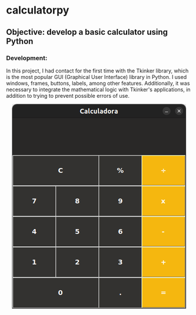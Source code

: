 # calculatorpy

## Objective: develop a basic calculator using Python

### Development:

In this project, I had contact for the first time with the Tkinker library, which is the most popular GUI (Graphical User Interface) library in Python. I used windows, frames, buttons, labels, among other features. 
Additionally, it was necessary to integrate the mathematical logic with Tkinker's applications, in addition to trying to prevent possible errors of use.

<p align="center">
  <img src="https://github.com/guugimeness/calculatorpy/blob/3ce59ce1301c39cf1b4d45649ca4016f718b2753/imgcalc.png" alt="Image">
</p>
